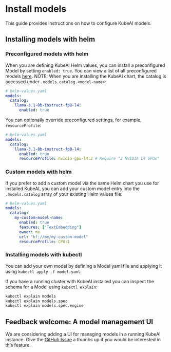 # Install models

This guide provides instructions on how to configure KubeAI models.

## Installing models with helm

### Preconfigured models with helm

When you are defining KubeAI Helm values, you can install a preconfigured Model by setting `enabled: true`. You can view a list of all preconfigured models [here](https://github.com/substratusai/kubeai/blob/main/charts/kubeai/charts/models/values.yaml). NOTE: When you are installing the KubeAI chart, the catalog is accessed under `.models.catalog.<model-name>`:

```yaml
# helm-values.yaml
models:
  catalog:
    llama-3.1-8b-instruct-fp8-l4:
      enabled: true
```

You can optionally override preconfigured settings, for example, `resourceProfile`:

```yaml
# helm-values.yaml
models:
  catalog:
    llama-3.1-8b-instruct-fp8-l4:
      enabled: true
      resourceProfile: nvidia-gpu-l4:2 # Require "2 NVIDIA L4 GPUs"
```

### Custom models with helm

If you prefer to add a custom model via the same Helm chart you use for installed KubeAI, you can add your custom model entry into the `.models.catalog` array of your existing Helm values file:

```yaml
# helm-values.yaml
models:
  catalog:
    my-custom-model-name:
      enabled: true
      features: ["TextEmbedding"]
      owner: me
      url: "hf://me/my-custom-model"
      resourceProfile: CPU:1
```

### Installing models with kubectl

You can add your own model by defining a Model yaml file and applying it using `kubectl apply -f model.yaml`.

If you have a running cluster with KubeAI installed you can inspect the schema for a Model using `kubectl explain`:

```bash
kubectl explain models
kubectl explain models.spec
kubectl explain models.spec.engine
```

## Feedback welcome: A model management UI

We are considering adding a UI for managing models in a running KubeAI instance. Give the [GitHub Issue](https://github.com/substratusai/kubeai/issues/148) a thumbs up if you would be interested in this feature.
